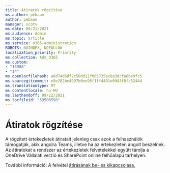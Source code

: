 ```yaml
---
title: Átiratok rögzítése
ms.author: pebaum
author: pebaum
manager: scotv
ms.date: 09/21/2021
ms.audience: Admin
ms.topic: article
ms.service: o365-administration
ROBOTS: NOINDEX, NOFOLLOW
localization_priority: Priority
ms.collection: Adm_O365
ms.custom:
- "13988"
- "14"
ms.openlocfilehash: a0d74d6df2c50dd11f005735ac8a3dcfa8be9fc5
ms.sourcegitcommit: e9e282be4997b0ee95f1ff4491e0943f8fc52444
ms.translationtype: MT
ms.contentlocale: hu-HU
ms.lasthandoff: 09/22/2021
ms.locfileid: "59506598"
---
```

# <a name="recording-transcriptions"></a>Átiratok rögzítése

A rögzített értekezletek átiratait jelenleg csak azok a felhasználók támogatják, akik angolra Teams, illetve ha az értekezleten angolt beszélnek. Az átiratokat a rendszer az értekezletek felvételekkel együtt tárolja a OneDrive Vállalati verzió és SharePoint online felhőalapú tárhelyen.

További információ: A felvétel [átírásának be- és kikapcsolása.](https://docs.microsoft.com/microsoftteams/cloud-recording#turn-on-or-turn-off-recording-transcription)